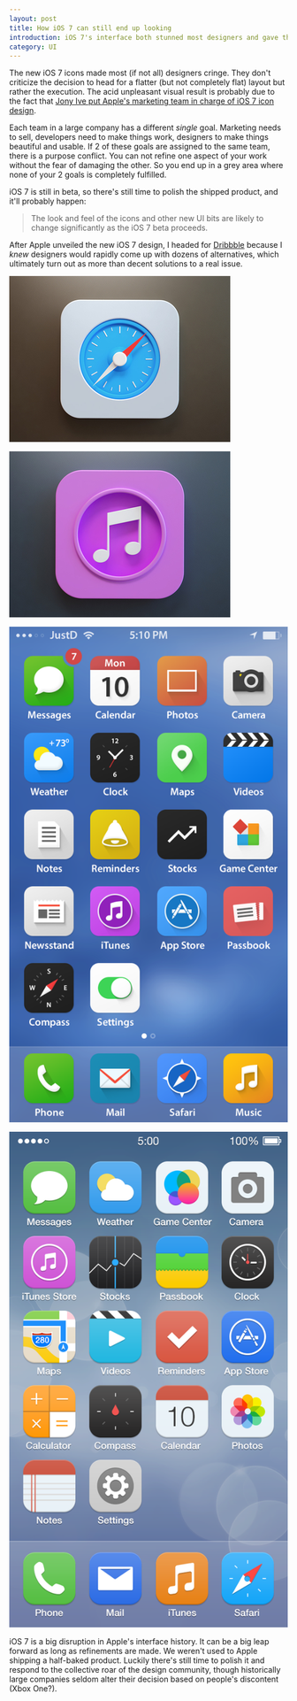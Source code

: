 ```yaml
---
layout: post
title: How iOS 7 can still end up looking
introduction: iOS 7's interface both stunned most designers and gave them an excuse to score some Dribbble shots.
category: UI
---
```


The new iOS 7 icons made most (if not all) designers cringe. They don't criticize the decision to head for a flatter (but not completely flat) layout but rather the execution. The acid unpleasant visual result is probably due to the fact that [Jony Ive put Apple's marketing team in charge of iOS 7 icon design](http://www.macrumors.com/2013/06/12/jony-ive-put-apples-marketing-team-in-charge-of-ios-7-icon-design/).

Each team in a large company has a different *single* goal. Marketing needs to sell, developers need to make things work, designers to make things beautiful and usable. If 2 of these goals are assigned to the same team, there is a purpose conflict. You can not refine one aspect of your work without the fear of damaging the other. So you end up in a grey area where none of your 2 goals is completely fulfilled.

iOS 7 is still in beta, so there's still time to polish the shipped product, and it'll probably happen:

> The look and feel of the icons and other new UI bits are likely to change significantly as the iOS 7 beta proceeds.

After Apple unveiled the new iOS 7 design, I headed for [Dribbble](http://dribbble.com/tags/ios7) because I *knew* designers would rapidly come up with dozens of alternatives, which ultimately turn out as more than decent solutions to a real issue.

[![iOS 7](/images/post/ios7-safari-icon.jpg)](http://dribbble.com/shots/1111319-I-know-I-know)

[![iOS 7](/images/post/ios7-itunes-icon.jpg)](http://dribbble.com/shots/1112950-iTunes-iOS7)

[![iOS 7](/images/post/ios7-redesign.png)](http://dribbble.com/shots/1112094-iOS-7)

[![iOS 7](/images/post/ios7-reimagined.png)](http://dribbble.com/shots/1111638-iOS7-Reimagined)

iOS 7 is a big disruption in Apple's interface history. It can be a big leap forward as long as refinements are made. We weren't used to Apple shipping a half-baked product. Luckily there's still time to polish it and respond to the collective roar of the design community, though historically large companies seldom alter their decision based on people's discontent (Xbox One?).

